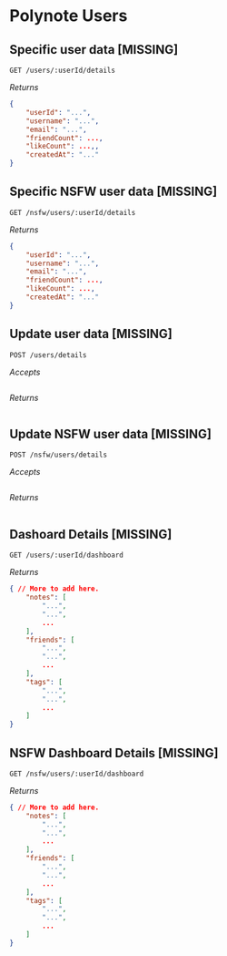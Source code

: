# Polynote Users

## Specific user data [MISSING]

    GET /users/:userId/details

*Returns*

```json
{
    "userId": "...",
    "username": "...",
    "email": "...",
    "friendCount": ...,
    "likeCount": ...,,
    "createdAt": "..."
}
```

## Specific NSFW user data [MISSING]

    GET /nsfw/users/:userId/details

*Returns*

```json
{
    "userId": "...",
    "username": "...",
    "email": "...",
    "friendCount": ...,
    "likeCount": ...,
    "createdAt": "..."
}
```

## Update user data [MISSING]

    POST /users/details

*Accepts*

```json

```

*Returns*

```json

```

## Update NSFW user data [MISSING]

    POST /nsfw/users/details

*Accepts*

```json

```

*Returns*

```json

```


## Dashoard Details [MISSING]

    GET /users/:userId/dashboard

*Returns*

```json
{ // More to add here.
    "notes": [
        "...",
        "...",
        ...
    ],
    "friends": [
        "...",
        "...",
        ...
    ],
    "tags": [
        "...",
        "...",
        ...
    ]
}
```

## NSFW Dashboard Details [MISSING]

    GET /nsfw/users/:userId/dashboard

*Returns*

```json
{ // More to add here.
    "notes": [
        "...",
        "...",
        ...
    ],
    "friends": [
        "...",
        "...",
        ...
    ],
    "tags": [
        "...",
        "...",
        ...
    ]
}
```
